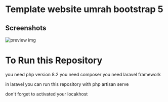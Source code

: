 # Template website umrah bootstrap 5

## Screenshots

![preview img](/preview.png)


# To Run this Repository

you need php version 8.2
you need composer
you need laravel framework

in laravel you can run this repository
with php artisan serve

don't forget to activated your locakhost 